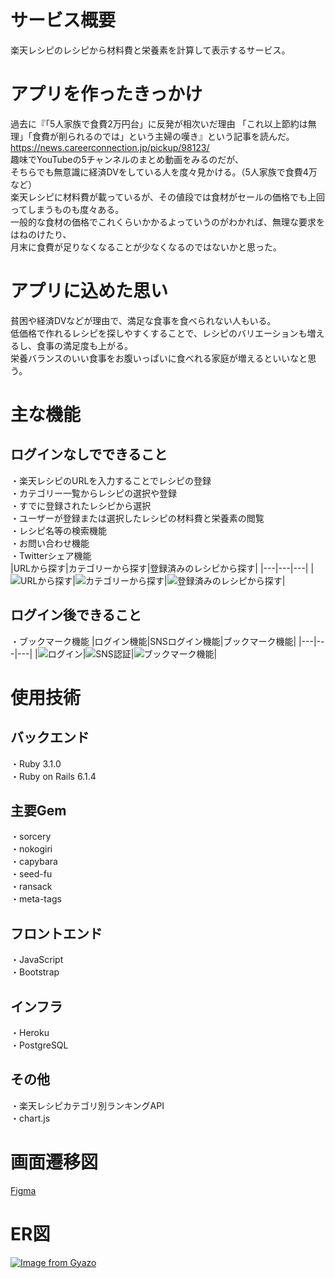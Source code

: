 # サービス概要
楽天レシピのレシピから材料費と栄養素を計算して表示するサービス。

# アプリを作ったきっかけ
過去に『「5人家族で食費2万円台」に反発が相次いだ理由 「これ以上節約は無理」「食費が削られるのでは」という主婦の嘆き』という記事を読んだ。  
https://news.careerconnection.jp/pickup/98123/  
趣味でYouTubeの5チャンネルのまとめ動画をみるのだが、  
そちらでも無意識に経済DVをしている人を度々見かける。（5人家族で食費4万など）  
楽天レシピに材料費が載っているが、その値段では食材がセールの価格でも上回ってしまうものも度々ある。  
一般的な食材の価格でこれくらいかかるよっていうのがわかれば、無理な要求をはねのけたり、  
月末に食費が足りなくなることが少なくなるのではないかと思った。

# アプリに込めた思い
貧困や経済DVなどが理由で、満足な食事を食べられない人もいる。  
低価格で作れるレシピを探しやすくすることで、レシピのバリエーションも増えるし、食事の満足度も上がる。  
栄養バランスのいい食事をお腹いっぱいに食べれる家庭が増えるといいなと思う。

# 主な機能
## ログインなしでできること
・楽天レシピのURLを入力することでレシピの登録  
・カテゴリー一覧からレシピの選択や登録  
・すでに登録されたレシピから選択  
・ユーザーが登録または選択したレシピの材料費と栄養素の閲覧  
・レシピ名等の検索機能  
・お問い合わせ機能  
・Twitterシェア機能  
|URLから探す|カテゴリーから探す|登録済みのレシピから探す|
|---|---|---|
|![URLから探す](https://user-images.githubusercontent.com/89208789/163760370-259bb5b0-e0e1-4770-a6fd-fd366c54d61c.gif)|![カテゴリーから探す](https://user-images.githubusercontent.com/89208789/163760393-72426f81-0431-4973-89f2-6f6d98007d02.gif)|![登録済みのレシピから探す](https://user-images.githubusercontent.com/89208789/163760400-d4042f7e-89ad-4b52-b997-eb0db94312b7.gif)|  

## ログイン後できること
・ブックマーク機能
|ログイン機能|SNSログイン機能|ブックマーク機能|
|---|---|---|
|![ログイン](https://user-images.githubusercontent.com/89208789/163764019-ee3fb53b-9470-40a4-9a49-66dd7a912ef6.gif)|![SNS認証](https://user-images.githubusercontent.com/89208789/163764016-523f0c42-0ed0-4a9b-9c15-8ed799a45a03.gif)|![ブックマーク機能](https://user-images.githubusercontent.com/89208789/163764022-c985506d-8bed-417d-9d03-e8907424f317.gif)|  
# 使用技術
## バックエンド
・Ruby 3.1.0  
・Ruby on Rails 6.1.4

## 主要Gem
・sorcery  
・nokogiri  
・capybara  
・seed-fu  
・ransack  
・meta-tags  

## フロントエンド
・JavaScript  
・Bootstrap

## インフラ
・Heroku  
・PostgreSQL

## その他
・楽天レシピカテゴリ別ランキングAPI  
・chart.js

# 画面遷移図
[Figma](https://www.figma.com/file/DEMJHv3GKw0BrKaWAQhvK5/%E3%82%B9%E3%83%9E%E3%83%9B?node-id=2%3A10)

# ER図
[![Image from Gyazo](https://i.gyazo.com/5e322c7796c457e865f41fc8d1d886d0.png)](https://gyazo.com/5e322c7796c457e865f41fc8d1d886d0)
